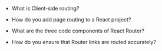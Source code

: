 - What is Client-side routing?

- How do you add page routing to a React project?

- What are the three code components of React Router?

- How do you ensure that Router links are routed accurately?
